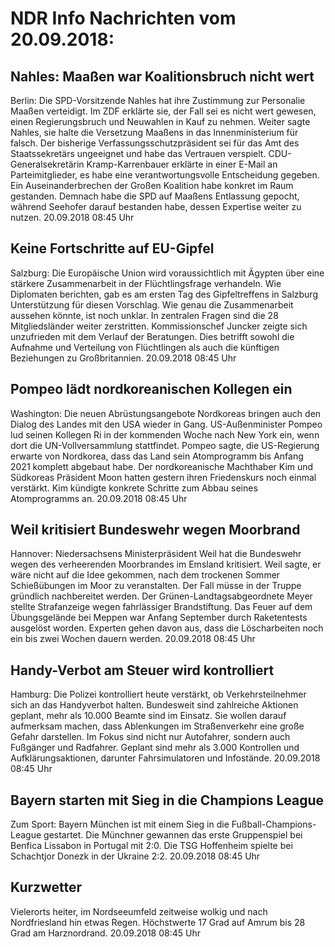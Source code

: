 # NDR Info Nachrichten vom 20.09.2018:


## Nahles: Maaßen war Koalitionsbruch nicht wert
Berlin:	Die SPD-Vorsitzende Nahles hat ihre Zustimmung zur Personalie Maaßen verteidigt. Im ZDF erklärte sie, der Fall sei es nicht wert gewesen, einen Regierungsbruch und Neuwahlen in Kauf zu nehmen. Weiter sagte Nahles, sie halte die Versetzung Maaßens in das Innenministerium für falsch. Der bisherige Verfassungsschutzpräsident sei für das Amt des Staatssekretärs ungeeignet und habe das Vertrauen verspielt. CDU-Generalsekretärin Kramp-Karrenbauer erklärte in einer E-Mail an Parteimitglieder, es habe eine verantwortungsvolle Entscheidung gegeben. Ein Auseinanderbrechen der Großen Koalition habe konkret im Raum gestanden. Demnach habe die SPD auf Maaßens Entlassung gepocht, während Seehofer darauf bestanden habe, dessen Expertise weiter zu nutzen. 20.09.2018 08:45 Uhr 

## Keine Fortschritte auf EU-Gipfel
Salzburg:	Die Europäische Union wird voraussichtlich mit Ägypten über eine stärkere Zusammenarbeit in der Flüchtlingsfrage verhandeln. Wie Diplomaten berichten, gab es am ersten Tag des Gipfeltreffens in Salzburg Unterstützung für diesen Vorschlag. Wie genau die Zusammenarbeit aussehen könnte, ist noch unklar. In zentralen Fragen sind die 28 Mitgliedsländer weiter zerstritten. Kommissionschef Juncker zeigte sich unzufrieden mit dem Verlauf der Beratungen. Dies betrifft sowohl die Aufnahme und Verteilung von Flüchtlingen als auch die künftigen Beziehungen zu Großbritannien. 20.09.2018 08:45 Uhr 

## Pompeo lädt nordkoreanischen Kollegen ein
Washington:	Die neuen Abrüstungsangebote Nordkoreas bringen auch den Dialog des Landes mit den USA wieder in Gang. US-Außenminister Pompeo lud seinen Kollegen Ri in der kommenden Woche nach New York ein, wenn dort die UN-Vollversammlung stattfindet. Pompeo sagte, die US-Regierung erwarte von Nordkorea, dass das Land sein Atomprogramm bis Anfang 2021 komplett abgebaut habe. Der nordkoreanische Machthaber Kim und Südkoreas Präsident Moon hatten gestern ihren Friedenskurs noch einmal verstärkt. Kim kündigte konkrete Schritte zum Abbau seines Atomprogramms an. 20.09.2018 08:45 Uhr 

## Weil kritisiert Bundeswehr wegen Moorbrand
Hannover:	Niedersachsens Ministerpräsident Weil hat die Bundeswehr wegen des verheerenden Moorbrandes im Emsland kritisiert. Weil sagte, er wäre nicht auf die Idee gekommen, nach dem trockenen Sommer Schießübungen im Moor zu veranstalten. Der Fall müsse in der Truppe gründlich nachbereitet werden. Der Grünen-Landtagsabgeordnete Meyer stellte Strafanzeige wegen fahrlässiger Brandstiftung. Das Feuer auf dem Übungsgelände bei Meppen war Anfang September durch Raketentests ausgelöst worden. Experten gehen davon aus, dass die Löscharbeiten noch ein bis zwei Wochen dauern werden. 20.09.2018 08:45 Uhr 

## Handy-Verbot am Steuer wird kontrolliert
Hamburg: Die Polizei kontrolliert heute verstärkt, ob Verkehrsteilnehmer sich an das Handyverbot halten. Bundesweit sind zahlreiche Aktionen geplant, mehr als 10.000 Beamte sind im Einsatz. Sie wollen darauf aufmerksam machen, dass Ablenkungen im Straßenverkehr eine große Gefahr darstellen. Im Fokus sind nicht nur Autofahrer, sondern auch Fußgänger und Radfahrer. Geplant sind mehr als 3.000 Kontrollen und Aufklärungsaktionen, darunter Fahrsimulatoren und Infostände. 20.09.2018 08:45 Uhr 

## Bayern starten mit Sieg in die Champions League
Zum Sport:	Bayern München ist mit einem Sieg in die Fußball-Champions-League gestartet. Die Münchner gewannen das erste Gruppenspiel bei Benfica Lissabon in Portugal mit 2:0. Die TSG Hoffenheim spielte bei Schachtjor Donezk in der Ukraine 2:2. 20.09.2018 08:45 Uhr 

## Kurzwetter
Vielerorts heiter, im Nordseeumfeld zeitweise wolkig und nach Nordfriesland hin etwas Regen. Höchstwerte 17 Grad auf Amrum bis 28 Grad am Harznordrand. 20.09.2018 08:45 Uhr 
